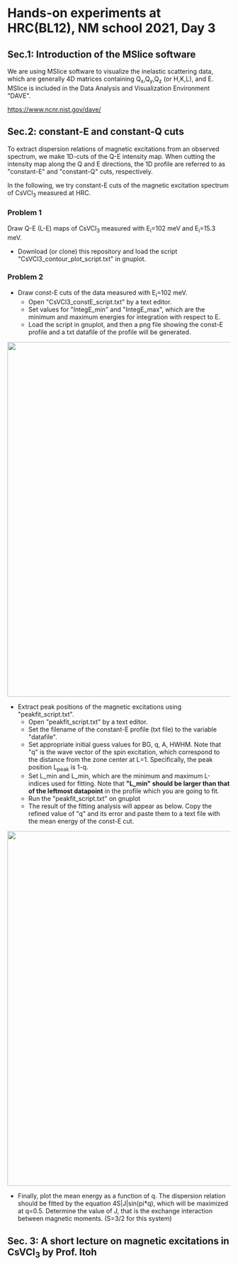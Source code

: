 # Hands-on experiments at HRC(BL12), NM school 2021, Day 3

## Sec.1: Introduction of the MSlice software
We are using MSlice software to visualize the inelastic scattering data, which are generally 4D matrices containing Q<sub>x</sub>,Q<sub>y</sub>,Q<sub>z</sub> (or H,K,L), and E.
MSlice is included in the Data Analysis and Visualization Environment "DAVE".

https://www.ncnr.nist.gov/dave/

## Sec.2: constant-E and constant-Q cuts
To extract dispersion relations of magnetic excitations from an observed spectrum, we make 1D-cuts of the Q-E intensity map. 
When cutting the intensity map along the Q and E directions, the 1D profile are referred to as "constant-E" and "constant-Q" cuts, respectively.

In the following, we try constant-E cuts of the magnetic excitation spectrum of CsVCl<sub>3</sub> measured at HRC.

### Problem 1
Draw Q-E (L-E) maps of CsVCl<sub>3</sub> measured with E<sub>i</sub>=102 meV and E<sub>i</sub>=15.3 meV.
* Download (or clone) this repository and load the script "CsVCl3_contour_plot_script.txt" in gnuplot.

### Problem 2
* Draw const-E cuts of the data measured with E<sub>i</sub>=102 meV.
    * Open "CsVCl3_constE_script.txt" by a text editor.
    * Set values for "IntegE_min" and "IntegE_max", which are the minimum and maximum energies for integration with respect to E.
    * Load the script in gnuplot, and then a png file showing the const-E profile and a txt datafile of the profile will be generated.

<img width="800" src="https://user-images.githubusercontent.com/50174733/144559576-035106f4-7612-488b-9e4c-c33d3867dc2c.png">

* Extract peak positions of the magnetic excitations using "peakfit_script.txt".
    * Open "peakfit_script.txt" by a text editor.
    * Set the filename of the constant-E profile (txt file) to the variable "datafile". 
    * Set appropriate initial guess values for BG, q, A, HWHM. Note that "q" is the wave vector of the spin excitation, which correspond to the distance from the zone center at L=1. Specifically, the peak position L<sub>peak</sub> is 1-q.
    * Set L_min and L_min, which are the minimum and maximum L-indices used for fitting. Note that **"L_min" should be larger than that of the leftmost datapoint** in the profile which you are going to fit. 
    * Run the "peakfit_script.txt" on gnuplot
    * The result of the fitting analysis will appear as below. Copy the refined value of "q" and its error and paste them to a text file with the mean energy of the const-E cut.
<img width="800" src="https://user-images.githubusercontent.com/50174733/144571411-3fceb24a-9697-44dc-b673-c5e1c71afa70.png">

* Finally, plot the mean energy as a function of q. The dispersion relation should be fitted by the equation 4S|J|sin(pi*q), which will be maximized at q=0.5. Determine the value of J, that is the exchange interaction between magnetic moments. (S=3/2 for this system)

## Sec. 3: A short lecture on magnetic excitations in CsVCl<sub>3</sub> by Prof. Itoh
